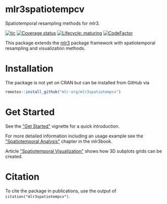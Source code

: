 # mlr3spatiotempcv

Spatiotemporal resampling methods for mlr3.

<!-- badges: start -->

[![tic](https://github.com/mlr-org/mlr3spatiotempcv/workflows/tic/badge.svg?branch=master)](https://github.com/mlr-org/mlr3spatiotempcv/actions)
[![Coverage status](https://codecov.io/gh/mlr-org/mlr3spatiotempcv/branch/master/graph/badge.svg)](https://codecov.io/github/mlr-org/mlr3spatiotempcv?branch=master)
[![Lifecycle: maturing](https://img.shields.io/badge/lifecycle-maturing-blue.svg)](https://www.tidyverse.org/lifecycle/#maturing) 
[![CodeFactor](https://www.codefactor.io/repository/github/mlr-org/mlr3spatiotempcv/badge)](https://www.codefactor.io/repository/github/mlr-org/mlr3spatiotempcv)

<!-- badges: end -->

This package extends the [mlr3](https://github.com/mlr-org/mlr3) package framework with spatiotemporal resampling and visualization methods.

# Installation

The package is not yet on CRAN but can be installed from GitHub via

```r
remotes::install_github("mlr-org/mlr3spatiotempcv")
```

# Get Started

See the ["Get Started"](https://mlr3spatiotempcv.mlr-org.com/articles/mlr3spatiotempcv.html) vignette for a quick introduction.

For more detailed information including an usage example see the ["Spatiotemporal Analysis"](https://mlr3book.mlr-org.com/spatiotemporal.html) chapter in the mlr3book.

Article ["Spatiotemporal Visualization"](https://mlr3spatiotempcv.mlr-org.com/articles/spatiotemp-viz.html) shows how 3D subplots grids can be created.

# Citation

To cite the package in publications, use the output of `citation("mlr3spatiotempcv")`.
